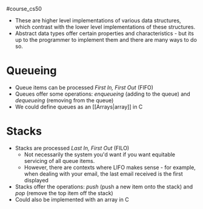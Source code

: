 #course_cs50 

- These are higher level implementations of various data structures, which contrast with the lower level implementations of these structures.
- Abstract data types offer certain properties and characteristics - but its up to the programmer to implement them and there are many ways to do so.

# Queueing

- Queue items can be processed *First In, First Out* (FIFO)
- Queues offer some operations: _enqueueing_ (adding to the queue) and _dequeueing_ (removing from the queue)
- We could define queues as an [[Arrays|array]] in C

# Stacks

- Stacks are processed _Last In, First Out_ (FILO)
    - Not necessarily the system you'd want if you want equitable servicing of all queue items.
    - However, there are contexts where LIFO makes sense - for example, when dealing with your email, the last email received is the first displayed
- Stacks offer the operations: _push_ (push a new item onto the stack) and _pop_ (remove the top item off the stack)
- Could also be implemented with an array in C